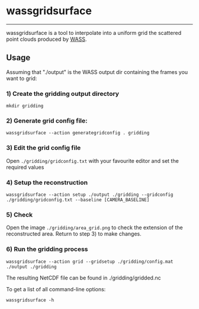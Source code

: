 # wassgridsurface
---

wassgridsurface is a tool to interpolate into a uniform grid the scattered
point clouds produced by [WASS](https://sites.google.com/unive.it/wass).


## Usage


Assuming that "./output" is the WASS output dir containing the frames you want to grid:


### 1) Create the gridding output directory

```
mkdir gridding
```


### 2) Generate grid config file:

```
wassgridsurface --action generategridconfig . gridding
```


### 3) Edit the grid config file 

Open ```./gridding/gridconfig.txt``` with your favourite editor and set the required values


### 4) Setup the reconstruction

```
wassgridsurface --action setup ./output ./gridding --gridconfig ./gridding/gridconfig.txt --baseline [CAMERA_BASELINE]
```


### 5) Check

Open the image ```./gridding/area_grid.png``` to check the extension of the reconstructed area. Return to step 3) to make changes.


### 6) Run the gridding process

```
wassgridsurface --action grid --gridsetup ./gridding/config.mat ./output ./gridding
```

The resulting NetCDF file can be found in ./gridding/gridded.nc


To get a list of all command-line options:

```
wassgridsurface -h
```
